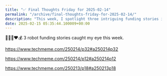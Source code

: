 ```yaml
---
title: "✅ Final Thoughts Friday for 2025-02-14"
permalink: "/archive/final-thoughts-friday-for-2025-02-14/"
description: "This week, I spotlight three intriguing funding stories in the robot world!"
date: 2025-02-15 05:35:44.100009+00:00
---
```


<!-- buttondown-editor-mode: fancy --><p>🤖🤖🤖❤️💰 3 robot funding stories caught my eye this week.</p><p><a target="_blank" rel="noopener noreferrer nofollow" href="https://www.techmeme.com/250214/p32#a250214p32">https://www.techmeme.com/250214/p32#a250214p32</a></p><p><a target="_blank" rel="noopener noreferrer nofollow" href="https://www.techmeme.com/250214/p12#a250214p12">https://www.techmeme.com/250214/p12#a250214p12</a></p><p><a target="_blank" rel="noopener noreferrer nofollow" href="https://www.techmeme.com/250213/p18#a250213p18">https://www.techmeme.com/250213/p18#a250213p18</a></p><p></p>